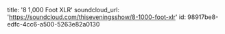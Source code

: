 title: '8 1,000 Foot XLR'
soundcloud_url: 'https://soundcloud.com/thiseveningsshow/8-1000-foot-xlr'
id: 98917be8-edfc-4cc6-a500-5263e82a0130
